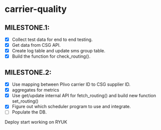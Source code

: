 # carrier-quality
## MILESTONE.1:
- [x] Collect test data for end to end testing.
- [x] Get data from CSG API.
- [x] Create log table and update sms group table.
- [x] Build the function for check_routing().

## MILESTONE.2:
- [x] Use mapping between Plivo carrier ID to CSG supplier ID.
- [x] aggregates for metrics
- [x] Use get/update internal API for fetch_routing() and build new function set_routing()
- [x] Figure out which scheduler program to use and integrate.
- [ ] Populate the DB.

Deploy
start working on RYUK